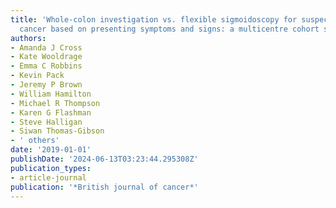 ```yaml
---
title: 'Whole-colon investigation vs. flexible sigmoidoscopy for suspected colorectal
  cancer based on presenting symptoms and signs: a multicentre cohort study'
authors:
- Amanda J Cross
- Kate Wooldrage
- Emma C Robbins
- Kevin Pack
- Jeremy P Brown
- William Hamilton
- Michael R Thompson
- Karen G Flashman
- Steve Halligan
- Siwan Thomas-Gibson
- ' others'
date: '2019-01-01'
publishDate: '2024-06-13T03:23:44.295308Z'
publication_types:
- article-journal
publication: '*British journal of cancer*'
---
```

